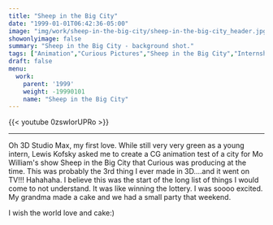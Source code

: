 ```yaml
---
title: "Sheep in the Big City"
date: "1999-01-01T06:42:36-05:00"
image: "img/work/sheep-in-the-big-city/sheep-in-the-big-city_header.jpg"
showonlyimage: false
summary: "Sheep in the Big City - background shot."
tags: ["Animation","Curious Pictures","Sheep in the Big City","Internship","3D Studio Max","aftereffects"]
draft: false
menu:
  work:
    parent: '1999'
    weight: -19990101
    name: "Sheep in the Big City"
---
```


{{< youtube 0zswIorUPRo >}}

---

Oh 3D Studio Max, my first love. While still very very green as a young intern, Lewis Kofsky asked me to create a CG animation test of a city for Mo William's show Sheep in the Big City that Curious was producing at the time. This was probably the 3rd thing I ever made in 3D....and it went on TV!!! Hahahaha. I believe this was the start of the long list of things I would come to not understand. It was like winning the lottery. I was soooo excited. My grandma made a cake and we had a small party that weekend.

I wish the world love and cake:)
